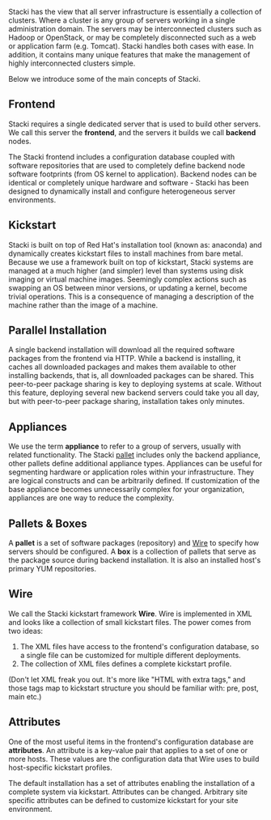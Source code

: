 Stacki has the view that all server infrastructure is essentially a collection of clusters.
Where a cluster is any group of servers working in a single administration domain.
The servers may be interconnected clusters such as Hadoop or OpenStack, or may be
completely disconnected such as a web or application farm (e.g. Tomcat).
Stacki handles both cases with ease.
In addition, it contains many unique features that
make the management of highly interconnected clusters simple.

Below we introduce some of the main concepts of Stacki.

## Frontend

Stacki requires a single dedicated server that is used to build other
servers.
We call this server the **frontend**, and the servers it builds we call
**backend** nodes.

The Stacki frontend includes a configuration database coupled with software
repositories that are used to completely define backend node software
footprints (from OS kernel to application).
Backend nodes can be identical or completely unique hardware and software -
Stacki has been designed to dynamically install and configure heterogeneous
server environments.

## Kickstart 

Stacki is built on top of Red Hat's installation tool (known as: anaconda) and
dynamically creates kickstart files to install machines from bare
metal.
Because we use a framework built on top of kickstart,
Stacki systems are managed at a much higher (and simpler) level
than systems using disk imaging or virtual machine images. 
Seemingly complex actions such as swapping an OS between minor versions,
or updating a kernel, become trivial operations. 
This is a consequence of managing a description of the
machine rather than the image of a machine. 

## Parallel Installation

A single backend installation will download all the required
software packages from the frontend via HTTP.
While a backend is installing, it caches all downloaded packages and makes
them available to other installing backends, that is, all downloaded packages
can be shared.
This peer-to-peer package sharing is key to deploying systems at scale.
Without this feature, deploying several new backend servers could take you all
day, but with peer-to-peer package sharing, installation takes only minutes.

## Appliances

We use the term **appliance** to refer to a group of servers,
usually with related functionality.
The Stacki [pallet](#pallets--boxes) includes only the backend
appliance,
other pallets define additional appliance types. Appliances can be useful for segmenting hardware or application roles within your infrastructure. They are logical constructs and can be arbitrarily defined. If customization of the base appliance becomes unnecessarily complex for your organization, appliances are one way to reduce the complexity.

## Pallets & Boxes

A **pallet** is a set of software packages (repository) and
[Wire](#wire) to specify how servers should be configured.
A **box** is a collection of pallets that serve as the package source during backend installation. It is also an installed host's primary YUM repositories.

## Wire

We call the Stacki kickstart framework **Wire**.
Wire is implemented in XML and looks like a collection of small kickstart files.
The power comes from two ideas:

1. The XML files have access to the frontend's configuration database, so a single file can be customized for multiple different deployments.
2. The collection of XML files defines a complete kickstart profile.

(Don't let XML freak you out. It's more like "HTML with extra tags," and those tags map to kickstart structure you should be familiar with: pre, post, main etc.)
 
## Attributes

One of the most useful items in the frontend's configuration database are **attributes**.
An attribute is a key-value pair that applies to a set of one or more hosts.
These values are the configuration data that Wire uses to build host-specific kickstart profiles.

The default installation has a set of attributes enabling the installation of a complete system via kickstart. Attributes can be changed. Arbitrary site specific attributes can be defined to customize kickstart for your site environment.
